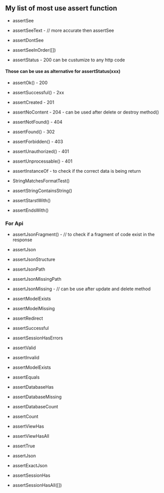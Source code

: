 ## My list of most use assert function

-   assertSee
-   assertSeeText - // more accurate then assertSee
-   assertDontSee
-   assertSeeInOrder([])

-   assertStatus - 200 can be custumize to any http code

#### Those can be use as alternative for assertStatus(xxx)

-   assertOk() - 200
-   assertSuccessful() - 2xx
-   assertCreated - 201
-   assertNoContent - 204 - can be used after delete or destroy method()
-   assertNotFound() - 404
-   assertFound() - 302
-   assertForbidden() - 403
-   assertUnauthorized() - 401
-   assertUnprocessable() - 401

-   assertInstanceOf - to check if the correct data is being return

-   StringMatchesFormatTest()
-   assertStringContainsString()
-   assertStarstWith()
-   assertEndsWith()

### For Api

-   assertJsonFragment() - // to check if a fragment of code exist in the response
-   assertJson
-   assertJsonStructure
-   assertJsonPath
-   assertJsonMissingPath
-   assertJsonMissing - // can be use after update and delete method

-   assertModelExists
-   assertModelMissing

-   assertRedirect
-   assertSuccessful
-   assertSessionHasErrors
-   assertValid
-   assertInvalid
-   assertModelExists
-   assertEquals

-   assertDatabaseHas
-   assertDatabaseMissing
-   assertDatabaseCount

-   assertCount
-   assertViewHas
-   assertViewHasAll
-   assertTrue
-   assertJson
-   assertExactJson
-   assertSessionHas
-   assertSessionHasAll([])
